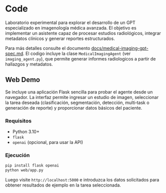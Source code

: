 # Code

Laboratorio experimental para explorar el desarrollo de un GPT especializado en imagenología médica avanzada. El objetivo es implementar un asistente capaz de procesar estudios radiológicos, integrar metadatos clínicos y generar reportes estructurados.

Para más detalles consulte el documento [docs/medical-imaging-gpt-spec.md](docs/medical-imaging-gpt-spec.md).
El codigo incluye la clase `MedicalImagingAgent` (ver `imaging_agent.py`), que permite generar informes radiologicos a partir de hallazgos y metadatos.

## Web Demo

Se incluye una aplicación Flask sencilla para probar el agente desde un navegador.
La interfaz permite ingresar un estudio de imagen, seleccionar la tarea deseada
(clasificación, segmentación, detección, multi‑task o generación de reporte) y
proporcionar datos básicos del paciente.

### Requisitos
- Python 3.10+
- `flask`
- `openai` (opcional, para usar la API)

### Ejecución
```bash
pip install flask openai
python web/app.py
```
Luego visite `http://localhost:5000` e introduzca los datos solicitados para obtener
resultados de ejemplo en la tarea seleccionada.
